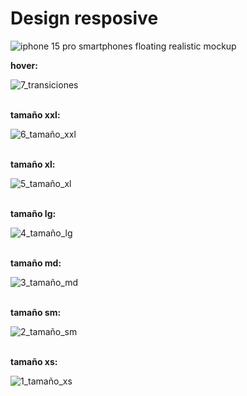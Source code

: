 # Design resposive

![iphone 15 pro smartphones floating realistic mockup](https://github.com/user-attachments/assets/35ed3f0d-5ea1-46db-b00e-c0fafe0c1d63)

**hover:**
<br>

![7_transiciones](https://github.com/user-attachments/assets/3eac95f2-1690-43b7-8b7b-ea1a991024ef)
<br>
<br>

**tamaño xxl:**

![6_tamaño_xxl](https://github.com/user-attachments/assets/074a90aa-1c78-42fe-a465-1d772b18ed63)
<br>
<br>

**tamaño xl:**

![5_tamaño_xl](https://github.com/user-attachments/assets/2a6388e1-a24e-4cda-938b-01b77fff1227)
<br>
<br>

**tamaño lg:**

![4_tamaño_lg](https://github.com/user-attachments/assets/6f55424f-335d-44f4-9b15-0477493eae6b)
<br>
<br>

**tamaño md:**

![3_tamaño_md](https://github.com/user-attachments/assets/2f41bfc8-9ea2-4c15-9dd5-a02ae81e7238)
<br>
<br>

**tamaño sm:**

![2_tamaño_sm](https://github.com/user-attachments/assets/8f334b44-6c52-4946-a1d1-a3b95f5d0410)
<br>
<br>

**tamaño xs:**

![1_tamaño_xs](https://github.com/user-attachments/assets/6405a123-90b8-4daf-a066-a3c780d7d603)

